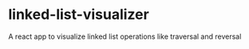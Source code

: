 # linked-list-visualizer
A react app to visualize linked list operations like traversal and reversal
